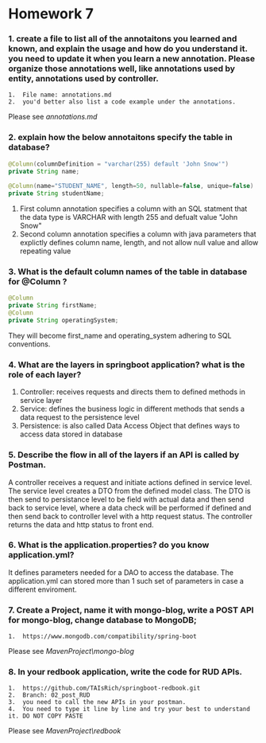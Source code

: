 # Homework 7

### 1.  create a file to list all of the annotaitons you learned and known, and explain the usage and how do you understand it. you need to update it when you learn a new annotation. Please organize those annotations well, like annotations used by entity, annotations used by controller.
    1.  File name: annotations.md
    2.  you'd better also list a code example under the annotations. 
Please see *annotations.md*
### 2.  explain how the below annotaitons specify the table in database?
```Java
@Column(columnDefinition = "varchar(255) default 'John Snow'")
private String name;
  
@Column(name="STUDENT_NAME", length=50, nullable=false, unique=false)
private String studentName;
```
 1. First column annotation specifies a column with an SQL statment that the data type is VARCHAR with length 255 and defualt value "John Snow"
 2. Second column annotation specifies a column with java parameters that explictly defines column name, length, and not allow null value and allow repeating value
### 3.  What is the default column names of the table in database for  @Column ?
```Java
@Column
private String firstName;
@Column
private String operatingSystem;
```
They will become first_name and operating_system adhering to SQL conventions.
### 4.  What are the layers in springboot application? what is the role of each layer?
1. Controller: receives requests and directs them to defined methods in service layer
2. Service: defines the business logic in different methods that sends a data request to the persistence level
3. Persistence: is also called Data Access Object that defines ways to access data stored in database
### 5.  Describe the flow in all of the layers if an API is called by Postman.
A controller receives a request and initiate actions defined in service level. The service level creates a DTO from the defined model class. The DTO is then send to persistance level to be field with actual data and then send back to service level, where a data check will be performed if defined and then send back to controller level with a http request status. The controller returns the data and http status to front end.
### 6.  What is the application.properties? do you know application.yml?
It defines parameters needed for a DAO to access the database. The application.yml can stored more than 1 such set of parameters in case a different enviroment.
### 7.  Create a Project, name it with mongo-blog, write a POST API for mongo-blog, change database to MongoDB;
    1.  https://www.mongodb.com/compatibility/spring-boot
Please see *MavenProject\mongo-blog*
### 8.  In your redbook application, write the code for RUD APIs.
    1.  https://github.com/TAIsRich/springboot-redbook.git
    2.  Branch: 02_post_RUD
    3.  you need to call the new APIs in your postman.
    4.  You need to type it line by line and try your best to understand it. DO NOT COPY PASTE
Please see *MavenProject\redbook*